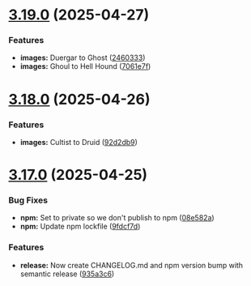 # [3.19.0](https://github.com/5e-bits/5e-database/compare/v3.18.0...v3.19.0) (2025-04-27)


### Features

* **images:** Duergar to Ghost ([2460333](https://github.com/5e-bits/5e-database/commit/24603330712099ea478a61c9924a262d43a06fb2))
* **images:** Ghoul to Hell Hound ([7061e7f](https://github.com/5e-bits/5e-database/commit/7061e7f0237527de06c46426ab965595faa75fdf))

# [3.18.0](https://github.com/5e-bits/5e-database/compare/v3.17.0...v3.18.0) (2025-04-26)


### Features

* **images:** Cultist to Druid ([92d2db9](https://github.com/5e-bits/5e-database/commit/92d2db94de4a4fae89a8aa99804759c0487bcd54))

# [3.17.0](https://github.com/5e-bits/5e-database/compare/v3.16.0...v3.17.0) (2025-04-25)


### Bug Fixes

* **npm:** Set to private so we don't publish to npm ([08e582a](https://github.com/5e-bits/5e-database/commit/08e582a848e89c7cd79bd1373332d427c4413663))
* **npm:** Update npm lockfile ([9fdcf7d](https://github.com/5e-bits/5e-database/commit/9fdcf7dd941856bfe042972598317573e7a8bcb9))


### Features

* **release:** Now create CHANGELOG.md and npm version bump with semantic release ([935a3c6](https://github.com/5e-bits/5e-database/commit/935a3c6dce3b7197b563b8f0be279670ba0f4076))
